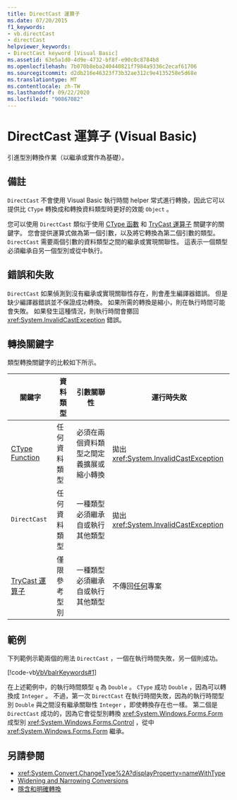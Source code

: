 ```yaml
---
title: DirectCast 運算子
ms.date: 07/20/2015
f1_keywords:
- vb.directCast
- directCast
helpviewer_keywords:
- DirectCast keyword [Visual Basic]
ms.assetid: 63e5a1d0-4d9e-4732-bf8f-e90c0c8784b8
ms.openlocfilehash: 7b070b8eba240440821f7984a9336c2ecaf61706
ms.sourcegitcommit: d2db216e46323f73b32ae312c9e4135258e5d68e
ms.translationtype: MT
ms.contentlocale: zh-TW
ms.lasthandoff: 09/22/2020
ms.locfileid: "90867082"
---
```

# <a name="directcast-operator-visual-basic"></a>DirectCast 運算子 (Visual Basic)

引進型別轉換作業（以繼承或實作為基礎）。  
  
## <a name="remarks"></a>備註  

 `DirectCast` 不會使用 Visual Basic 執行時間 helper 常式進行轉換，因此它可以提供比 `CType` 轉換成和轉換資料類型時更好的效能 `Object` 。  
  
 您可以使用 `DirectCast` 類似于使用 [CType 函數](../functions/ctype-function.md) 和 [TryCast 運算子](trycast-operator.md) 關鍵字的關鍵字。 您會提供運算式做為第一個引數，以及將它轉換為第二個引數的類型。 `DirectCast` 需要兩個引數的資料類型之間的繼承或實現關聯性。 這表示一個類型必須繼承自另一個型別或從中執行。  
  
## <a name="errors-and-failures"></a>錯誤和失敗  

 `DirectCast` 如果偵測到沒有繼承或實現關聯性存在，則會產生編譯器錯誤。 但是缺少編譯器錯誤並不保證成功轉換。 如果所需的轉換是縮小，則在執行時間可能會失敗。 如果發生這種情況，則執行時間會擲回 <xref:System.InvalidCastException> 錯誤。  
  
## <a name="conversion-keywords"></a>轉換關鍵字  

 類型轉換關鍵字的比較如下所示。  
  
|關鍵字|資料類型|引數關聯性|運行時失敗|  
|---|---|---|---|  
|[CType Function](../functions/ctype-function.md)|任何資料類型|必須在兩個資料類型之間定義擴展或縮小轉換|拋出 <xref:System.InvalidCastException>|  
|`DirectCast`|任何資料類型|一種類型必須繼承自或執行其他類型|拋出 <xref:System.InvalidCastException>|  
|[TryCast 運算子](trycast-operator.md)|僅限參考型別|一種類型必須繼承自或執行其他類型|不傳回[任何](../nothing.md)專案|  
  
## <a name="example"></a>範例  

 下列範例示範兩個的用法 `DirectCast` ，一個在執行時間失敗，另一個則成功。  
  
 [!code-vb[VbVbalrKeywords#1](~/samples/snippets/visualbasic/VS_Snippets_VBCSharp/VbVbalrKeywords/VB/Class1.vb#1)]  
  
 在上述範例中，的執行時間類型 `q` 為 `Double` 。 `CType` 成功 `Double` ，因為可以轉換成 `Integer` 。 不過，第一次 `DirectCast` 在執行時間失敗，因為的執行時間型別 `Double` 與之間沒有繼承關聯性 `Integer` ，即使轉換存在也一樣。 第二個是 `DirectCast` 成功的，因為它會從型別轉換 <xref:System.Windows.Forms.Form> 成型別 <xref:System.Windows.Forms.Control> ，從中 <xref:System.Windows.Forms.Form> 繼承。  
  
## <a name="see-also"></a>另請參閱

- <xref:System.Convert.ChangeType%2A?displayProperty=nameWithType>
- [Widening and Narrowing Conversions](../../programming-guide/language-features/data-types/widening-and-narrowing-conversions.md)
- [隱含和明確轉換](../../programming-guide/language-features/data-types/implicit-and-explicit-conversions.md)
